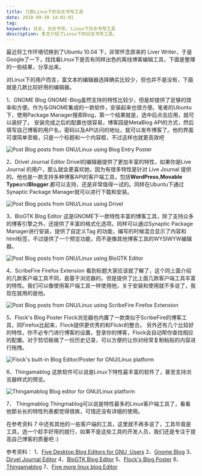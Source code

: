 ```yaml
---
title: 几款Linux下的日志书写工具
date: 2010-09-30 14:01:01
tag: 
keywords: 日志, 日志书写, Linux下日志书写工具
description: 本文介绍了Linux下的日志书写工具。
---
```


最近将工作环境切换到了Ubuntu 10.04 下，非常怀念原来的 Liver Writer，于是Google了一下，找找看Linux下是否有同样出色的离线博客编辑工具，下面是整理的一些结果，分享出来。

对Linux下的用户而言，富文本的编辑器选择确实比较少，但也并不是没有，下面就是几款比较好用的编辑器。

1、GNOME Blog
GNOME-Blog虽然支持的特性比较少，但是却提供了足够的效率和方便。作为与GNOME集成的一款软件，安装起来也很方便。笔者的Ubuntu下，使用Package Manager搜索Blog，第一个结果就是，选中后点击应用，就可以装好了。
安装完成之后的配置也很容易，博客园是MetaBlog API的方式，然后填写自己博客的用户名，密码以及API访问的地址，就可以发布博客了。他的界面可谓简单至极，只是一个标题和一个内容框，不过这样也就更高效吧

![Post Blog posts from GNU/Linux using Blog Entry Poster](http://beans.seartipy.com/wp-content/uploads/2007/11/gnu-linux-blog-tools/Blog-Panel-Dropdown2.png)

2、Drivel Journal Editor
Drivel的编辑器提供了更加丰富的特性，如果你是Live Journal 的用户，那么就会更喜欢她，因为有很多特性是针对 Live Journal 提供的。他也是一款支持多种博客API的客户端工具，包括**WordPress**,**Movable Type**and**Blogger**.都可以支持，还是非常值得一试的。同样在Ubuntu下通过Synaptic Package Manager就可以进行下载和安装。

![Post Blog posts from GNU/Linux using Drivel](http://beans.seartipy.com/wp-content/uploads/2007/11/gnu-linux-blog-tools/Drivel-Post.png)

3、BloGTK Blog Editor
这是GNOME下一款特性丰富的博客工具，除了支持众多的博客引擎之外，还提供了丰富的格式化选项。同样可以通过Synaptic Package Manager进行安装，提供了自定义Tag 的功能，编写的时候混合显示了内容和html标签，不过提供了一个预览功能，而不是像其他博客工具的WYSIWYW编辑器。

![Post Blog posts from GNU/Linux using BloGTK Editor](http://beans.seartipy.com/wp-content/uploads/2007/11/gnu-linux-blog-tools/BloGTK-Edit.png)

4、ScribeFire Firefox Extension
看到标题大家应该就了解了，这个同上面介绍的几款客户端工具不同，是基于浏览器的。但是提供了比上面几款客户端工具丰富的特性。我们可以像使用客户端工具一样使用他，关于安装和使用就不多说了，我现在就用的是他。

![Post Blog posts from GNU/Linux using ScribeFire Firefox Extension](http://beans.seartipy.com/wp-content/uploads/2007/11/gnu-linux-blog-tools/ScribeFire.png)

5、Flock's Blog Poster
Flock浏览器也内置了一款类似于ScribeFire的博客工具，同Firefox比起来，Flock提供更优秀的和Flickr的整合。
另外还有几个比较好的特性，你不必专门进行博客的设置，登录你的博客，Flock会自动帮你查找相应的配置。对于剪切板做了一份历史记录，可以方便的让你对经常复制粘贴的内容进行拖拽。

![Flock's built-in Blog Editor/Poster for GNU/Linux platform](http://beans.seartipy.com/wp-content/uploads/2007/11/gnu-linux-blog-tools/FlockBlogEditor.png)

6、Thingamablog
这款软件可以说是Linux下特性最丰富的软件了，甚至支持浏览器样式的预览。

![Thingamablog Blog editor for GNU/Linux platform](http://beans.seartipy.com/wp-content/uploads/2007/11/gnu-linux-blog-tools/Thingamablog-Main.png)

7、 Thingmablog
Thingmablog可以说是特性最多的Linux客户端工具了，看看他那长长的特性列表都觉得很爽，可惜还没有详细的使用。

在参考资料 7 中还有其他的一些客户端的工具，这里就不再多说了，工具毕竟是工具，选一个趁手好用的就行，如果不是这些工具的开发人员，我们还是专注于提高自己博客的质量吧 :)

参考资料：
1、[Five Desktop Blog Editors for GNU  Users](http://beans.seartipy.com/2007/11/12/desktop-blogging-editors-for-gnulinux-users/)
2、[Gnome Blog](http://projects.gnome.org/gnome-blog/)
3、[Dirvel Journal Editor](http://dropline.net/drivel/)
4、[BloGTK Blog Editor](http://blogtk.sourceforge.net/faq.php)
5、[Flock's Blog Poster](http://flock.com/)
6、[Thingamablog](http://thingamablog.sourceforge.net/)
7、[Five more linux blog Editor](http://beans.seartipy.com/2007/11/15/five-more-desktop-blog-editors-for-gnulinux-users/)